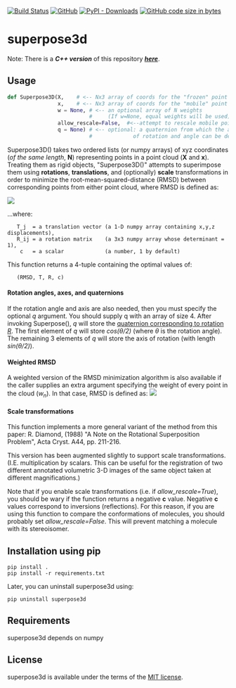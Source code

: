 [![Build Status](https://travis-ci.org/jewettaij/superpose3d.svg?branch=master)](./.travis.yml)
[![GitHub](https://img.shields.io/github/license/jewettaij/superpose3d)](./LICENSE.md)
[![PyPI - Downloads](https://img.shields.io/pypi/dm/superpose3d)](https://pypistats.org/packages/superpose3d)
[![GitHub code size in bytes](https://img.shields.io/github/languages/code-size/jewettaij/superpose3d)]()



superpose3d
===========

Note: There is a ***C++ version*** of this repository
[***here***](https://github.com/jewettaij/superpose3d_cpp).

##  Usage

```python
def Superpose3D(X,    # <-- Nx3 array of coords for the "frozen" point cloud
                x,    # <-- Nx3 array of coords for the "mobile" point cloud
                w = None, # <-- an optional array of N weights
                          #     (If w=None, equal weights will be used)
                allow_rescale=False,  #<--attempt to rescale mobile point cloud?
                q = None) # <-- optional: a quaternion from which the axis
                          #             of rotation and angle can be determined
```

Superpose3D() takes two ordered lists (or numpy arrays) of xyz coordinates
(*of the same length*, **N**) representing points in a point cloud (**X** and
**x**). Treating them as rigid objects, "Superpose3D()" attempts to superimpose
them using **rotations**, **translations**, and (optionally) **scale**
transformations in order to minimize the root-mean-squared-distance (RMSD)
between corresponding points from either point cloud, where RMSD is defined as:

<img src="http://latex.codecogs.com/gif.latex?\large&space;RMSD=\sqrt{\,\frac{1}{N}\,\sum_{n=1}^N\,\,\sum_{i=1}^3 \left|X_{ni}-\left(\sum_{j=1}^3 cR_{ij}x_{nj}+T_i\right)\right|^2}"/>

...where:
```
   T_j  = a translation vector (a 1-D numpy array containing x,y,z displacements),
   R_ij = a rotation matrix    (a 3x3 numpy array whose determinant = 1),
    c   = a scalar             (a number, 1 by default)
```
This function returns a 4-tuple containing the optimal values of:
```
   (RMSD, T, R, c)
```

#### Rotation angles, axes, and quaternions
If the rotation angle and axis are also needed, then you must specify the
optional *q* argument.  You should supply q with an array of size 4.
After invoking Superpose(), *q* will store the
[quaternion corresponding to rotation *R*](https://en.wikipedia.org/wiki/Quaternions_and_spatial_rotation).  The first element of *q* will store *cos(θ/2)*
(where *θ* is the rotation angle).  The remaining 3 elements of *q* will store
the axis of rotation (with length *sin(θ/2)*).

#### Weighted RMSD
A weighted version of the RMSD minimization algorithm is also available
if the caller supplies an extra argument specifying the weight of every
point in the cloud (*w<sub>n</sub>*).  In that case, RMSD is defined as:
<img src="http://latex.codecogs.com/gif.latex?\large&space;RMSD=\sqrt\left\sum_{n=1}^N\,w_n\,\sum_{i=1}^3 \left|X_{ni}-\left(\sum_{j=1}^3 c R_{ij}x_{nj}+T_i\right)\right|^2\quad\middle/\quad\sum_{n=1}^N w_n}\right}"/>

#### Scale transformations
This function implements a more general variant of the method from this paper:
R. Diamond, (1988)
"A Note on the Rotational Superposition Problem",
 Acta Cryst. A44, pp. 211-216.

This version has been augmented slightly to support scale transformations.  (I.E. multiplication by scalars.  This can be useful for the registration of two different annotated volumetric 3-D images of the same object taken at different magnifications.)

Note that if you enable scale transformations (i.e. if *allow_rescale=True*), you should be wary if the function returns a negative **c** value.  Negative **c** values correspond to inversions (reflections).  For this reason, if you are using this function to compare the conformations of molecules, you should probably set *allow_rescale=False*.  This will prevent matching a molecule with its stereoisomer.

## Installation using pip

    pip install .
    pip install -r requirements.txt

Later, you can uninstall superpose3d using:

    pip uninstall superpose3d

## Requirements

superpose3d depends on numpy

## License

superpose3d is available under the terms of the [MIT license](LICENSE.md).

